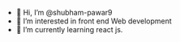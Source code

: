 - 👋 Hi, I’m @shubham-pawar9
- 👀 I’m interested in front end Web development
- 🌱 I’m currently learning react js.

<!---
shubham-pawar9/shubham-pawar9 is a ✨ special ✨ repository because its `README.md` (this file) appears on your GitHub profile.
You can click the Preview link to take a look at your changes.
--->
